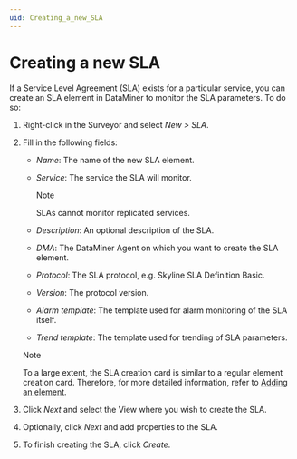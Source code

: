 ```yaml
---
uid: Creating_a_new_SLA
---
```


# Creating a new SLA

If a Service Level Agreement (SLA) exists for a particular service, you can create an SLA element in DataMiner to monitor the SLA parameters. To do so:

1. Right-click in the Surveyor and select *New \> SLA*.

2. Fill in the following fields:

    - *Name*: The name of the new SLA element.

    - *Service*: The service the SLA will monitor.

        > [!NOTE]
        > SLAs cannot monitor replicated services.

    - *Description*: An optional description of the SLA.

    - *DMA*: The DataMiner Agent on which you want to create the SLA element.

    - *Protocol*: The SLA protocol, e.g. Skyline SLA Definition Basic.

    - *Version*: The protocol version.

    - *Alarm template*: The template used for alarm monitoring of the SLA itself.

    - *Trend template*: The template used for trending of SLA parameters.

    > [!NOTE]
    > To a large extent, the SLA creation card is similar to a regular element creation card. Therefore, for more detailed information, refer to [Adding an element](xref:Adding_and_deleting_elements#adding-an-element).

3. Click *Next* and select the View where you wish to create the SLA.

4. Optionally, click *Next* and add properties to the SLA.

5. To finish creating the SLA, click *Create*.
